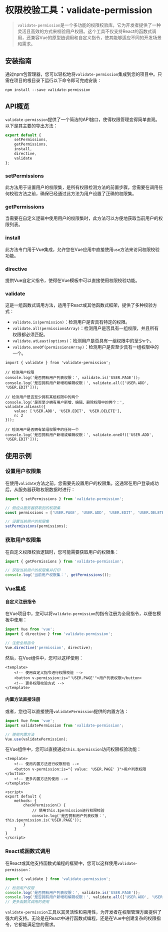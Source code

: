 # 权限校验工具：validate-permission

> `validate-permission`是一个多功能的权限校验库，它为开发者提供了一种灵活且高效的方式来校验用户权限。这个工具不仅支持React的函数式调用，还兼容Vue的原型链调用和自定义指令，使其能够适应不同的开发场景和需求。

## 安装指南

通过npm包管理器，您可以轻松地将`validate-permission`集成到您的项目中。只需在项目的根目录下运行以下命令即可完成安装：

``` shell
npm install --save validate-permission
```

## API概览

`validate-permission`提供了一个简洁的API接口，使得权限管理变得简单直观。以下是其主要的导出方法：

``` javascript
export default {
    setPermissions,
    getPermissions,
    install,
    directive,
    validate
};
```

### setPermissions

此方法用于设置用户的权限集，是所有权限检测方法的前置步骤。您需要在调用任何校验方法之前，确保已经通过此方法为用户设置了正确的权限集。

### getPermissions

当需要在自定义逻辑中使用用户的权限集时，此方法可以方便地获取当前用户的权限列表。

### install

此方法专门用于Vue集成，允许您在Vue应用中直接使用`use`方法来访问权限校验功能。

### directive

提供Vue自定义指令，使得在Vue模板中可以直接使用权限校验功能。

### validate

这是一组函数式调用方法，适用于React或其他函数式框架，提供了多种校验方式：

- `validate.is(permission)`：检测用户是否具有特定的权限。
- `validate.all(permissionsArray)`：检测用户是否具有一组权限，并且所有权限都必须匹配。
- `validate.atLeast(options)`：检测用户是否具有一组权限中的至少`n`个。
- `validate.oneOf(permissionsArray)`：检测用户是否至少具有一组权限中的一个。

``` shell
import { validate } from 'validate-permission';

// 检测用户权限
console.log('是否拥有用户列表权限：', validate.is('USER.PAGE'));
console.log('是否拥有用户新增和编辑权限：', validate.all(['USER.ADD', 'USER.EDIT']));

// 检测用户是否至少拥有某组权限中的两个
console.log('是否至少拥有用户新增、编辑、删除权限中的两个：', validate.atLeast({
    value: ['USER.ADD', 'USER.EDIT', 'USER.DELETE'],
    n: 2
}));

// 检测用户是否拥有某组权限中的任何一个
console.log('是否拥有用户新增或编辑权限：', validate.oneOf(['USER.ADD', 'USER.EDIT']));
```

## 使用示例

### 设置用户权限集
在使用`validate`方法之前，您需要先设置用户的权限集。这通常在用户登录成功后，从服务器获取权限数据时进行：

``` javascript
import { setPermissions } from 'validate-permission';

// 假设从服务器获取到的权限集
const permissions = ['USER.PAGE', 'USER.ADD', 'USER.EDIT', 'USER.DELETE'];

// 设置当前用户的权限集
setPermissions(permissions);
```

### 获取用户权限集
在自定义权限校验逻辑时，您可能需要获取用户的权限集：

``` javascript
import { getPermissions } from 'validate-permission';

// 获取当前用户的权限集并打印
console.log('当前用户权限集：', getPermissions());
```

### Vue集成
#### 自定义注册指令
在Vue项目中，您可以将`validate-permission`的指令注册为全局指令，以便在模板中使用：

``` javascript
import Vue from 'vue';
import { directive } from 'validate-permission';

// 注册全局指令
Vue.directive('permission', directive);
```

然后，在Vue组件中，您可以这样使用：

``` vue
<template>
    <!-- 使用自定义指令进行权限校验 -->
    <button v-permission:is="'USER.PAGE'">用户列表权限</button>
    <!-- 更多权限校验方式 -->
</template>
```

#### 内置方法直接注册

或者，您也可以直接使用`validatePermission`提供的内置方法：

``` javascript
import Vue from 'vue';
import validatePermission from 'validate-permission';

// 使用内置方法
Vue.use(validatePermission);
```

在Vue组件中，您可以直接通过`this.$permission`访问权限校验功能：

``` vue
<template>
    <!-- 使用内置方法进行权限校验 -->
    <button v-permission:is="{ value: 'USER.PAGE' }">用户列表权限</button>
    <!-- 更多内置方法的使用 -->
</template>

<script>
export default {
    methods: {
        checkPermission() {
            // 使用this.$permission进行权限校验
            console.log('是否拥有用户列表权限：', this.$permission.is('USER.PAGE'));
        }
    }
}
</script>
```

### React或函数式调用

在React或其他支持函数式编程的框架中，您可以这样使用`validate-permission`：

``` javascript
import { validate } from 'validate-permission';

// 检测用户权限
console.log('是否拥有用户列表权限：', validate.is('USER.PAGE'));
console.log('是否拥有用户新增和编辑权限：', validate.all(['USER.ADD', 'USER.EDIT']));
// 更多函数式调用的使用
```

`validate-permission`工具以其灵活性和易用性，为开发者在权限管理方面提供了强大的支持。无论是在React中进行函数式编程，还是在Vue中创建复杂的权限指令，它都能满足您的需求。
